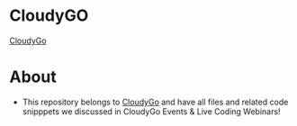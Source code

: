# CloudyGO
[CloudyGo](https://cloudygo.ir)

# About
- This repository belongs to [CloudyGo](https://cloudygo.ir) and have all files and related code snipppets we discussed in CloudyGo Events & Live Coding Webinars!
